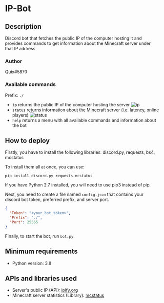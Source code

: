 # IP-Bot
## Description
Discord bot that fetches the public IP of the computer hosting it and provides commands to get information about the Minecraft server under that IP address.

### Author
Quix#5870

### Available commands
Prefix: `./`

- `ip` returns the public IP of the computer hosting the server
  ![ip](https://i.imgur.com/8IYlZXo.png 'Click to view full resolution image')
- `status` returns information about the Minecraft server (i.e. latency, online players)
  ![status](https://i.imgur.com/tWvXoMw.png 'Click to view full resolution image')
- `help` returns a menu with all available commands and information about the bot

## How to deploy
Firstly, you have to install the following libraries: discord.py, requests, bs4, mcstatus

To install them all at once, you can use:
```commandline
pip install discord.py requests mcstatus
```

If you have Python 2.7 installed, you will need to use pip3 instead of pip.

Next, you need to create a file named `config.json` that contains your discord bot token, preferred prefix, and server port.
```json
{
  "Token": "<your_bot_token>",
  "Prefix": "./",
  "Port": 25565
}
```

Finally, to start the bot, run `bot.py`.

## Minimum requirements
- Python version: 3.8

## APIs and libraries used
- Server's public IP (API): [ipify.org](https://www.ipify.org/)
- Minecraft server statistics (Library): [mcstatus](https://github.com/Dinnerbone/mcstatus)
